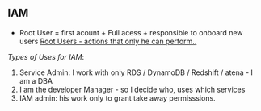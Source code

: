 ## IAM
- Root User = first acount + Full acess + responsible to onboard new users
[Root Users - actions that only he can perform..](https://docs.aws.amazon.com/accounts/latest/reference/root-user-tasks.html)

*Types of Uses for IAM*:
1. Service Admin: I work with only RDS / DynamoDB / Redshift / atena - I am a DBA
2. I am the developer Manager - so I decide who, uses which services
3. IAM admin: his work only to grant take away permisssions.
